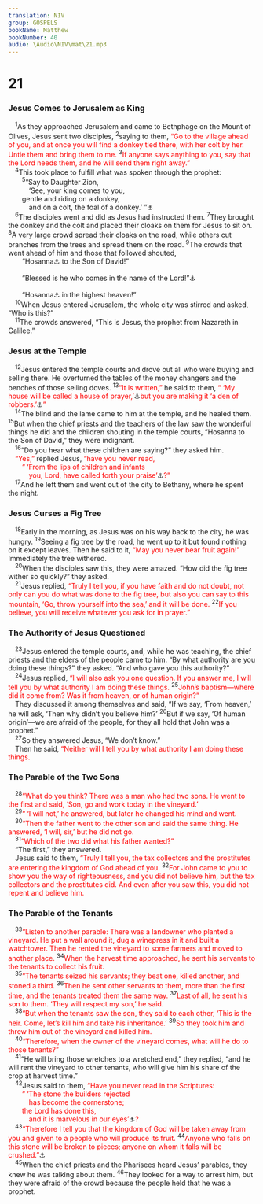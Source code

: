 ```yaml
---
translation: NIV
group: GOSPELS
bookName: Matthew 
bookNumber: 40
audio: \Audio\NIV\mat\21.mp3
---
```


<div class="title"><h1>21</h1><h3>Jesus Comes to Jerusalem as King </h3></div>
<span class="verse mat_21_1"> <sup>1</sup>As they approached Jerusalem and came to Bethphage on the Mount of Olives, Jesus sent two disciples, </span>
<span class="verse mat_21_2"><sup>2</sup>saying to them, <font color="red">“Go to the village ahead of you, and at once you will find a donkey tied there, with her colt by her. Untie them and bring them to me.</font></span>
<span class="verse mat_21_3"><sup>3</sup><font color="red">If anyone says anything to you, say that the Lord needs them, and he will send them right away.”</font><br/></span>
<span class="verse mat_21_4"> <sup>4</sup>This took place to fulfill what was spoken through the prophet: <br/></span>
<span class="verse mat_21_5">  <sup>5</sup>“Say to Daughter Zion, <br/>   ‘See, your king comes to you, <br/>  gentle and riding on a donkey, <br/>   and on a colt, the foal of a donkey.’ ”<a data-toggle="tooltip" data-placement="bottom" title="Zech. 9:9">⚓</a><br/></span>
<span class="verse mat_21_6"> <sup>6</sup>The disciples went and did as Jesus had instructed them. </span>
<span class="verse mat_21_7"><sup>7</sup>They brought the donkey and the colt and placed their cloaks on them for Jesus to sit on. </span>
<span class="verse mat_21_8"><sup>8</sup>A very large crowd spread their cloaks on the road, while others cut branches from the trees and spread them on the road. </span>
<span class="verse mat_21_9"><sup>9</sup>The crowds that went ahead of him and those that followed shouted, <br/>  “Hosanna<a data-toggle="tooltip" data-placement="bottom" title="A Hebrew expression meaning “Save!” which became an exclamation of praise; also in verse 15">⚓</a> to the Son of David!” <br/><br/>  “Blessed is he who comes in the name of the Lord!”<a data-toggle="tooltip" data-placement="bottom" title="Psalm 118:25,26">⚓</a><br/><br/>  “Hosanna<a data-toggle="tooltip" data-placement="bottom" title="A Hebrew expression meaning “Save!” which became an exclamation of praise; also in verse 15">⚓</a> in the highest heaven!” <br/></span>
<span class="verse mat_21_10"> <sup>10</sup>When Jesus entered Jerusalem, the whole city was stirred and asked, “Who is this?” <br/></span>
<span class="verse mat_21_11"> <sup>11</sup>The crowds answered, “This is Jesus, the prophet from Nazareth in Galilee.” <br/></span>
<div class="title"><h3>Jesus at the Temple </h3></div>
<span class="verse mat_21_12"> <sup>12</sup>Jesus entered the temple courts and drove out all who were buying and selling there. He overturned the tables of the money changers and the benches of those selling doves. </span>
<span class="verse mat_21_13"><sup>13</sup><font color="red">“It is written,”</font> he said to them, <font color="red">“ ‘My house will be called a house of prayer,’</font><a data-toggle="tooltip" data-placement="bottom" title="Isaiah 56:7">⚓</a><font color="red">but you are making it ‘a den of robbers.’</font><a data-toggle="tooltip" data-placement="bottom" title="Jer. 7:11">⚓</a><font color="red">”</font><br/></span>
<span class="verse mat_21_14"> <sup>14</sup>The blind and the lame came to him at the temple, and he healed them. </span>
<span class="verse mat_21_15"><sup>15</sup>But when the chief priests and the teachers of the law saw the wonderful things he did and the children shouting in the temple courts, “Hosanna to the Son of David,” they were indignant. <br/></span>
<span class="verse mat_21_16"> <sup>16</sup>“Do you hear what these children are saying?” they asked him. <br/> <font color="red">“Yes,”</font> replied Jesus, <font color="red">“have you never read, </font><br/>  <font color="red">“ ‘From the lips of children and infants </font><br/>   <font color="red">you, Lord, have called forth your praise’</font><a data-toggle="tooltip" data-placement="bottom" title=" 21:16 Psalm 8:2 (see Septuagint) ">⚓</a><font color="red">?”</font><br/></span>
<span class="verse mat_21_17"> <sup>17</sup>And he left them and went out of the city to Bethany, where he spent the night. <br/></span>
<div class="title"><h3>Jesus Curses a Fig Tree </h3></div>
<span class="verse mat_21_18"> <sup>18</sup>Early in the morning, as Jesus was on his way back to the city, he was hungry. </span>
<span class="verse mat_21_19"><sup>19</sup>Seeing a fig tree by the road, he went up to it but found nothing on it except leaves. Then he said to it, <font color="red">“May you never bear fruit again!”</font> Immediately the tree withered. <br/></span>
<span class="verse mat_21_20"> <sup>20</sup>When the disciples saw this, they were amazed. “How did the fig tree wither so quickly?” they asked. <br/></span>
<span class="verse mat_21_21"> <sup>21</sup>Jesus replied, <font color="red">“Truly I tell you, if you have faith and do not doubt, not only can you do what was done to the fig tree, but also you can say to this mountain, ‘Go, throw yourself into the sea,’ and it will be done.</font></span>
<span class="verse mat_21_22"><sup>22</sup><font color="red">If you believe, you will receive whatever you ask for in prayer.”</font><br/></span>
<div class="title"><h3>The Authority of Jesus Questioned </h3></div>
<span class="verse mat_21_23"> <sup>23</sup>Jesus entered the temple courts, and, while he was teaching, the chief priests and the elders of the people came to him. “By what authority are you doing these things?” they asked. “And who gave you this authority?” <br/></span>
<span class="verse mat_21_24"> <sup>24</sup>Jesus replied, <font color="red">“I will also ask you one question. If you answer me, I will tell you by what authority I am doing these things.</font></span>
<span class="verse mat_21_25"><sup>25</sup><font color="red">John’s baptism—where did it come from? Was it from heaven, or of human origin?”</font><br/> They discussed it among themselves and said, “If we say, ‘From heaven,’ he will ask, ‘Then why didn’t you believe him?’ </span>
<span class="verse mat_21_26"><sup>26</sup>But if we say, ‘Of human origin’—we are afraid of the people, for they all hold that John was a prophet.” <br/></span>
<span class="verse mat_21_27"> <sup>27</sup>So they answered Jesus, “We don’t know.” <br/> Then he said, <font color="red">“Neither will I tell you by what authority I am doing these things.</font><br/></span>
<div class="title"><h3>The Parable of the Two Sons </h3></div>
<span class="verse mat_21_28"> <sup>28</sup><font color="red">“What do you think? There was a man who had two sons. He went to the first and said, ‘Son, go and work today in the vineyard.’</font><br/></span>
<span class="verse mat_21_29"> <sup>29</sup><font color="red">“ ‘I will not,’ he answered, but later he changed his mind and went.</font><br/></span>
<span class="verse mat_21_30"> <sup>30</sup><font color="red">“Then the father went to the other son and said the same thing. He answered, ‘I will, sir,’ but he did not go.</font><br/></span>
<span class="verse mat_21_31"> <sup>31</sup><font color="red">“Which of the two did what his father wanted?”</font><br/> “The first,” they answered. <br/> Jesus said to them, <font color="red">“Truly I tell you, the tax collectors and the prostitutes are entering the kingdom of God ahead of you.</font></span>
<span class="verse mat_21_32"><sup>32</sup><font color="red">For John came to you to show you the way of righteousness, and you did not believe him, but the tax collectors and the prostitutes did. And even after you saw this, you did not repent and believe him.</font><br/></span>
<div class="title"><h3>The Parable of the Tenants </h3></div>
<span class="verse mat_21_33"> <sup>33</sup><font color="red">“Listen to another parable: There was a landowner who planted a vineyard. He put a wall around it, dug a winepress in it and built a watchtower. Then he rented the vineyard to some farmers and moved to another place.</font></span>
<span class="verse mat_21_34"><sup>34</sup><font color="red">When the harvest time approached, he sent his servants to the tenants to collect his fruit.</font><br/></span>
<span class="verse mat_21_35"> <sup>35</sup><font color="red">“The tenants seized his servants; they beat one, killed another, and stoned a third.</font></span>
<span class="verse mat_21_36"><sup>36</sup><font color="red">Then he sent other servants to them, more than the first time, and the tenants treated them the same way.</font></span>
<span class="verse mat_21_37"><sup>37</sup><font color="red">Last of all, he sent his son to them. ‘They will respect my son,’ he said.</font><br/></span>
<span class="verse mat_21_38"> <sup>38</sup><font color="red">“But when the tenants saw the son, they said to each other, ‘This is the heir. Come, let’s kill him and take his inheritance.’</font></span>
<span class="verse mat_21_39"><sup>39</sup><font color="red">So they took him and threw him out of the vineyard and killed him.</font><br/></span>
<span class="verse mat_21_40"> <sup>40</sup><font color="red">“Therefore, when the owner of the vineyard comes, what will he do to those tenants?”</font><br/></span>
<span class="verse mat_21_41"> <sup>41</sup>“He will bring those wretches to a wretched end,” they replied, “and he will rent the vineyard to other tenants, who will give him his share of the crop at harvest time.” <br/></span>
<span class="verse mat_21_42"> <sup>42</sup>Jesus said to them, <font color="red">“Have you never read in the Scriptures: </font><br/>  <font color="red">“ ‘The stone the builders rejected </font><br/>   <font color="red">has become the cornerstone; </font><br/>  <font color="red">the Lord has done this, </font><br/>   <font color="red">and it is marvelous in our eyes’</font><a data-toggle="tooltip" data-placement="bottom" title=" 21:42 Psalm 118:22,23 ">⚓</a><font color="red">?</font><br/></span>
<span class="verse mat_21_43"> <sup>43</sup><font color="red">“Therefore I tell you that the kingdom of God will be taken away from you and given to a people who will produce its fruit.</font></span>
<span class="verse mat_21_44"><sup>44</sup><font color="red">Anyone who falls on this stone will be broken to pieces; anyone on whom it falls will be crushed.”</font><a data-toggle="tooltip" data-placement="bottom" title="Some manuscripts do not have verse 44.">⚓</a><br/></span>
<span class="verse mat_21_45"> <sup>45</sup>When the chief priests and the Pharisees heard Jesus’ parables, they knew he was talking about them. </span>
<span class="verse mat_21_46"><sup>46</sup>They looked for a way to arrest him, but they were afraid of the crowd because the people held that he was a prophet. <br/></span>
